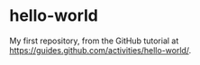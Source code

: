 # hello-world
My first repository, from the GitHub tutorial at https://guides.github.com/activities/hello-world/.
